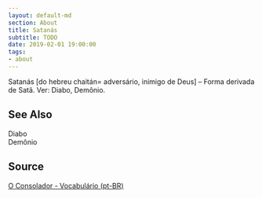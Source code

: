 ```yaml
---
layout: default-md
section: About
title: Satanás
subtitle: TODO
date: 2019-02-01 19:00:00
tags:
- about
---
```


Satanás [do hebreu chaitán= adversário, inimigo de Deus] – Forma derivada de Satã. Ver: Diabo, Demônio.

## See Also
Diabo  
Demônio  

## Source
[O Consolador - Vocabulário (pt-BR)](http://www.oconsolador.com.br/linkfixo/vocabulario/principal.html)

